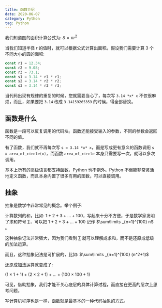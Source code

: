 ```yaml
---
title: 函数介绍
date: 2020-06-07
category: Python
tag: Python
---
```


我们知道圆的面积计算公式为: $S = \pi r^2$

当我们知道半径 $r$ 的值时，就可以根据公式计算出面积。假设我们需要计算 3 个不同大小的圆的面积:

```js
const r1 = 12.34;
const r2 = 9.08;
const r3 = 73.1;
const s1 = 3.14 * r1 * r1;
const s2 = 3.14 * r2 * r2;
const s3 = 3.14 * r3 * r3;
```

当代码出现有规律的重复的时候，您就需要当心了，每次写 `3.14 *x* x` 不仅很麻烦，而且，如果要把 `3.14` 改成 `3.14159265359` 的时候，得全部替换。

## 函数是什么

函数是一段可以反复调用的代码块。函数还能接受输入的参数，不同的参数会返回不同的值。

有了函数，我们就不再每次写 `s = 3.14 *x* x`，而是写成更有意义的函数调用 `s = area_of_circle(x)`，而函数 `area_of_circle` 本身只需要写一次，就可以多次调用。

基本上所有的高级语言都支持函数，Python 也不例外。Python 不但能非常灵活地定义函数，而且本身内置了很多有用的函数，可以直接调用。

## 抽象

抽象是数学中非常常见的概念。举个例子:

计算数列的和，比如: $1 + 2 + 3 + \dots + 100$，写起来十分不方便，于是数学家发明了求和符号 $\sum\limits$，可以把 $1 + 2 + 3 + \dots + 100$ 记作 $\sum\limits _{n=1}^{100} n$ 。

这种抽象记法非常强大，因为我们看到 $\sum\limits$ 就可以理解成求和，而不是还原成低级的加法运算。

而且，这种抽象记法是可扩展的，比如: $\sum\limits _{n=1}^{100} (n^2+1)$

还原成加法运算就变成了:

$(1 × 1 + 1) + (2 × 2 + 1) + \dots + (100 × 100 + 1)$

可见，借助抽象，我们才能不关心底层的具体计算过程，而直接在更高的层次上思考问题。

写计算机程序也是一样，函数就是最基本的一种代码抽象的方式。
